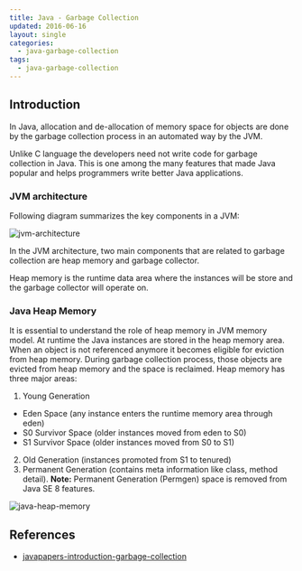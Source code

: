 ```yaml
---
title: Java - Garbage Collection
updated: 2016-06-16
layout: single
categories:
  - java-garbage-collection
tags:
  - java-garbage-collection
---
```


## Introduction

In Java, allocation and de-allocation of memory space for objects are done by the garbage collection process in an automated way by the JVM.

Unlike C language the developers need not write code for garbage collection in Java. This is one among the many features that made Java popular and helps programmers write better Java applications.

### JVM architecture

Following diagram summarizes the key components in a JVM:

![jvm-architecture](http://javapapers.com/wp-content/uploads/2014/10/JVM-Architecture.jpg)

In the JVM architecture, two main components that are related to garbage collection are heap memory and garbage collector.

Heap memory is the runtime data area where the instances will be store and the garbage collector will operate on.

### Java Heap Memory

It is essential to understand the role of heap memory in JVM memory model. At runtime the Java instances are stored in the heap memory area. When an object is not referenced anymore it becomes eligible for eviction from heap memory. During garbage collection process, those objects are evicted from heap memory and the space is reclaimed. Heap memory has three major areas:

1. Young Generation
  * Eden Space (any instance enters the runtime memory area through eden)
  * S0 Survivor Space (older instances moved from eden to S0)
  * S1 Survivor Space (older instances moved from S0 to S1)
2. Old Generation (instances promoted from S1 to tenured)
3. Permanent Generation (contains meta information like class, method detail). **Note:** Permanent Generation (Permgen) space is removed from Java SE 8 features.

![java-heap-memory](http://javapapers.com/wp-content/uploads/2014/10/Java-Heap-Memory.jpg)

## References

* [javapapers-introduction-garbage-collection](#http://javapapers.com/java/java-garbage-collection-introduction/)